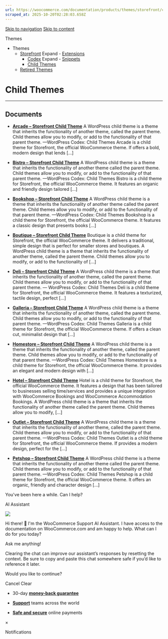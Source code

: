 ```yaml
---
url: https://woocommerce.com/documentation/products/themes/storefront/child-themes
scraped_at: 2025-10-20T02:28:03.658Z
---
```


[Skip to navigation](https://woocommerce.com/documentation/products/themes/storefront/child-themes/#main-navigation) [Skip to content](https://woocommerce.com/documentation/products/themes/storefront/child-themes/#page)

Themes

- Themes
  - [Storefront](https://woocommerce.com/documentation/products/themes/storefront/ "Storefront") Expand    - [Extensions](https://woocommerce.com/documentation/products/themes/storefront/extensions-storefront/ "Extensions")
    - [Codex](https://woocommerce.com/documentation/products/themes/storefront/woocommerce-codex-storefront/ "Codex") Expand      - [Snippets](https://woocommerce.com/documentation/products/themes/storefront/woocommerce-codex-storefront/snippets-woocommerce-codex-storefront/ "Snippets")
    - [Child Themes](https://woocommerce.com/documentation/products/themes/storefront/child-themes/ "Child Themes")
  - [Retired Themes](https://woocommerce.com/documentation/products/themes/retired-themes/ "Retired Themes")

# Child Themes

* * *

## Documents

- [**Arcade – Storefront Child Theme**](https://woocommerce.com/document/arcade-storefront-child-theme/)
A WordPress child theme is a theme that inherits the functionality of another theme, called the parent theme. Child themes allow you to modify, or add to the functionality of that parent theme. —WordPress Codex: Child Themes Arcade is a child theme for Storefront, the official WooCommerce theme. If offers a bold, modern design that lends \[…\]

- [**Bistro – Storefront Child Theme**](https://woocommerce.com/document/bistro-storefront-child-theme/)
A WordPress child theme is a theme that inherits the functionality of another theme called the parent theme. Child themes allow you to modify, or add to the functionality of that parent theme. —WordPress Codex: Child Themes Bistro is a child theme for Storefront, the official WooCommerce theme. It features an organic and friendly design tailored \[…\]

- [**Bookshop – Storefront Child Theme**](https://woocommerce.com/document/bookshop-storefront-child-theme/)
A WordPress child theme is a theme that inherits the functionality of another theme called the parent theme. Child themes allow you to modify, or add to the functionality of that parent theme. —WordPress Codex: Child Themes Bookshop is a child theme for Storefront, the official WooCommerce theme. It features a classic design that presents books \[…\]

- [**Boutique – Storefront Child Theme**](https://woocommerce.com/document/boutique-storefront-child-theme/)
Boutique is a child theme for Storefront, the official WooCommerce theme. It delivers a traditional, simple design that is perfect for smaller stores and boutiques. A WordPress child theme is a theme that inherits the functionality of another theme, called the parent theme. Child themes allow you to modify, or add to the functionality of \[…\]

- [**Deli – Storefront Child Theme**](https://woocommerce.com/document/deli-storefront-child-theme/)
A WordPress child theme is a theme that inherits the functionality of another theme, called the parent theme. Child themes allow you to modify, or add to the functionality of that parent theme. — WordPress Codex: Child Themes Deli is a child theme for Storefront, the official WooCommerce theme. It features a texturized, tactile design, perfect \[…\]

- [**Galleria – Storefront Child Theme**](https://woocommerce.com/document/galleria-storefront-child-theme/)
A WordPress child theme is a theme that inherits the functionality of another theme, called the parent theme. Child themes allow you to modify, or add to the functionality of that parent theme. —WordPress Codex: Child Themes Galleria is a child theme for Storefront, the official WooCommerce theme. If offers a clean cut, minimalist design that \[…\]

- [**Homestore – Storefront Child Theme**](https://woocommerce.com/document/homestore-storefront-child-theme/)
A WordPress child theme is a theme that inherits the functionality of another theme, called the parent theme. Child themes allow you to modify, or add to the functionality of that parent theme. —WordPress Codex: Child Themes Homestore is a child theme for Storefront, the official WooCommerce theme. It provides an elegant and modern design with \[…\]

- [**Hotel – Storefront Child Theme**](https://woocommerce.com/document/hotel-storefront-child-theme/)
Hotel is a child theme for Storefront, the official WooCommerce theme. It features a design that has been tailored to businesses selling time/services and provides a unique integration with WooCommerce Bookings and WooCommerce Accommodation Bookings. A WordPress child theme is a theme that inherits the functionality of another theme called the parent theme. Child themes allow you to modify, \[…\]

- [**Outlet – Storefront Child Theme**](https://woocommerce.com/document/outlet-storefront-child-theme/)
A WordPress child theme is a theme that inherits the functionality of another theme, called the parent theme. Child themes allow you to modify, or add to the functionality of that parent theme. —WordPress Codex: Child Themes Outlet is a child theme for Storefront, the official WooCommerce theme. If provides a modern design, perfect for the \[…\]

- [**Petshop – Storefront Child Theme**](https://woocommerce.com/document/petshop-storefront-child-theme/)
A WordPress child theme is a theme that inherits the functionality of another theme called the parent theme. Child themes allow you to modify, or add to the functionality of that parent theme. —WordPress Codex: Child Themes Petshop is a child theme for Storefront, the official WooCommerce theme. It offers an organic, friendly and character design \[…\]


You've been here a while. Can I help?

AI Assistant

![](https://woocommerce.com/wp-content/themes/woo/images/svg/support-chat-bot-avatar.svg)

Hi there! 👋 I'm the WooCommerce Support AI Assistant. I have access to the documentation on WooCommerce.com and am happy to help. What can I do for you today?

Ask me anything!

Clearing the chat can improve our assistant’s responses by resetting the context. Be sure to copy and paste this chat somewhere safe if you’d like to reference it later.

Would you like to continue?

Cancel
Clear

- 30-day **[money-back guarantee](https://woocommerce.com/refund-policy/)**

- **[Support](https://woocommerce.com/docs/)**
teams across the world

- **[Safe and secure](https://woocommerce.com/products/woopayments/)**
online payments

×

Notifications